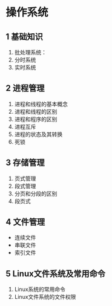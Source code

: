 # 操作系统

## 1 基础知识

1. 批处理系统：
2. 分时系统
3. 实时系统

## 2 进程管理

1. 进程和线程的基本概念
2. 进程和线程的区别
3. 进程和程序的区别
4. 进程互斥
5. 进程的状态及其转换
6. 死锁

## 3 存储管理

1. 页式管理
2. 段式管理
3. 分页和分段的区别
4. 段页式

## 4 文件管理

* 连续文件
* 串联文件
* 索引文件

## 5 Linux文件系统及常用命令

1. Linux系统的常用命令
2. Linux文件系统的文件权限




